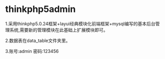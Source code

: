# thinkphp5admin

1.采用thinkphp5.0.24框架+layui经典模块化前端框架+mysql编写的基本后台管理系统,需要新的管理模块在此基础上扩展模块即可。

2.数据表在data_table文件夹里。

3.账号:admin 密码:123456
